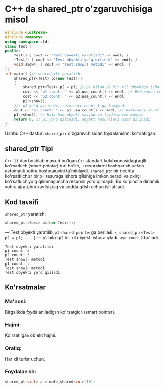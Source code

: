 # C++ da shared_ptr oʻzgaruvchisiga misol
```cpp
#include <iostream>
#include <memory>
using namespace std;
class Test {
public:
    Test() { cout << "Test obyekti yaratildi" << endl; }
    ~Test() { cout << "Test obyekti yo'q qilindi" << endl; }
    void show() { cout << "Test show() metodi" << endl; }
};
int main() {// shared_ptr yaratish
    shared_ptr<Test> p1(new Test());
    {
        shared_ptr<Test> p2 = p1; // p1 bilan p2 bir xil obyektga ishora qiladi
        cout << "p1 count: " << p1.use_count() << endl; // Reference count 2 bo'ladi
        cout << "p2 count: " << p2.use_count() << endl;
        p2->show();
    }// p2 yo'q qilinadi, reference count 1 ga kamayadi
    cout << "p1 count: " << p1.use_count() << endl; // Reference count 1 bo'ladi
    p1->show(); // Hali ham obyekt mavjud va foydalanish mumkin
    return 0; // p1 yo'q qilinadi, obyekt resurslari ozod qilinadi
}
```
Ushbu C++ dasturi `shared_ptr` o'zgaruvchisidan foydalanishni ko'rsatilgan.
## shared_ptr Tipi
`C++ 11` dan boshlab mavjud bo'lgan `C++` standart kutubxonasidagi aqlli ko'rsatkich (smart pointer) turi bo'lib, 
u resurslarni boshqarish uchun avtomatik xotira boshqaruvini ta'minlaydi. `shared_ptr` bir nechta ko'rsatkichlar bir xil resursga ishora qilishiga imkon beradi va oxirgi ko'rsatkich yo'q qilinmaguncha resursni yo'q qilmaydi. 
Bu ko'pincha dinamik xotira ajratishni xavfsizroq va sodda qilish uchun ishlatiladi.
## Kod tavsifi
`shared_ptr` yaratish:
```cpp 
shared_ptr<Test> p1(new Test());
```
— Test obyekti yaratilib, `p1` `shared pointer`ga beriladi.
`{ shared_ptr<Test> p2 = p1; ... }` — `p1` bilan `p2` bir xil obyekti ishora qiladi. `use_count` `2` bo'ladi.
```console
Test obyekti yaratildi
p1 count: 2
p2 count: 2
Test show() metodi
p1 count: 1
Test show() metodi
Test obyekti yo'q qilindi
```
## Ko'rsatmalar
### Ma'nosi:
Birgalikda foydalaniladigan ko'rsatgich (smart pointer).
### Hajmi:
Ko'rsatilgan ob'ekt hajmi.
### Oraliq:
Har xil turlar uchun.
### Foydalanish:
```cpp
shared_ptr<int> a = make_shared<int>(10);
```
